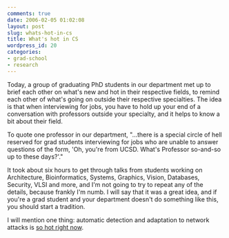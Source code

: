 ```yaml
---
comments: true
date: 2006-02-05 01:02:08
layout: post
slug: whats-hot-in-cs
title: What's hot in CS
wordpress_id: 20
categories:
- grad-school
- research
---
```


Today, a group of graduating PhD students in our department met up to brief each other on what's new and hot in their respective fields, to remind each other of what's going on outside their respective specialties. The idea is that when interviewing for jobs, you have to hold up your end of a conversation with professors outside your specialty, and it helps to know a bit about their field.

To quote one professor in our department, "...there is a special circle
of hell reserved for grad students interviewing for jobs who are unable to
answer questions of the form, 'Oh, you're from UCSD.  What's Professor
so-and-so up to these days?'."

It took about six hours to get through talks from students working on Architecture, Bioinformatics, Systems, Graphics, Vision, Databases, Security, VLSI and more, and I'm not going to try to repeat any of the details, because frankly I'm numb. I will say that it was a great idea, and if you're a grad student and your department doesn't do something like this, you should start a tradition.

I will mention one thing: automatic detection and adaptation to network attacks is [so hot right now](http://www.jacobsschool.ucsd.edu/news_events/releases/release.sfe?id=400).
